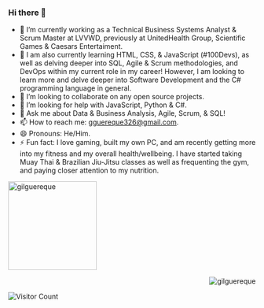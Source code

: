 ### Hi there 👋

- 🔭 I’m currently working as a Technical Business Systems Analyst & Scrum Master at LVVWD, previously at UnitedHealth Group, Scientific Games & Caesars Entertaiment.
- 🌱 I am also currently learning HTML, CSS, & JavaScript (#100Devs), as well as delving deeper into SQL, Agile & Scrum methodologies, and DevOps within my current     role in my career! However, I am looking to learn more and delve deeper into Software Development and the C# programming language in general.
- 👯 I’m looking to collaborate on any open source projects.
- 🤔 I’m looking for help with JavaScript, Python & C#.
- 💬 Ask me about Data & Business Analysis, Agile, Scrum, & SQL!
- 📫 How to reach me: gguereque326@gmail.com.
- 😄 Pronouns: He/Him.
- ⚡ Fun fact: I love gaming, built my own PC, and am recently getting more into my fitness and my overall health/wellbeing. I have started taking Muay Thai & Brazilian Jiu-Jitsu classes as well as frequenting the gym, and paying closer attention to my nutrition. <br>

<td style="vertical-align: top;">
      <img align="center" height="180em" src="https://github-readme-stats.vercel.app/api/top-langs/?username=gilguereque&layout=compact&theme=dark" alt="gilguereque" />
    </td>
<p align="right"> <img src="https://komarev.com/ghpvc/?username=gilguereque&label=Profile%20views&color=0e75b6&style=flat" alt="gilguereque" /> </p>

![Visitor Count](https://profile-counter.glitch.me/{GilGuereque}/count.svg)
<!--
**GilGuereque/GilGuereque** is a ✨ _special_ ✨ repository because its `README.md` (this file) appears on your GitHub profile.

Here are some ideas to get you started:

- 🔭 I’m currently working as a Technical Business Analyst at UnitedHealth Group
- 🌱 I’m currently learning HTML, CSS, & JavaScript with 100Devs
- 👯 I’m looking to collaborate on any open source projects
- 🤔 I’m looking for help with JavaScript & Python
- 💬 Ask me about Data & Business Analysis!
- 📫 How to reach me: gguereque326@gmail.com
- 😄 Pronouns: He/Him
- ⚡ Fun fact: I love gaming, built my own PC, and am recently getting more into my fitness and overall wellbeing.
-->

